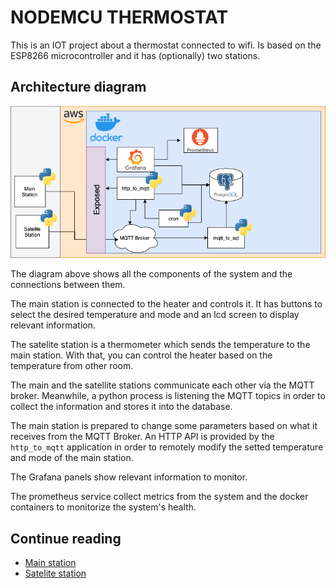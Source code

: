# NODEMCU THERMOSTAT

This is an IOT project about a thermostat connected to wifi. Is based on the ESP8266 microcontroller and it has (optionally) two stations.

## Architecture diagram

![Diagram preview](./static/thermostat.png)

The diagram above shows all the components of the system and the connections between them.

The main station is connected to the heater and controls it. It has buttons to select the desired temperature and mode and an lcd screen to display relevant information.

The satelite station is a thermometer which sends the temperature to the main station. With that, you can control the heater based on the temperature from other room.

The main and the satellite stations communicate each other via the MQTT broker. Meanwhile, a python process is listening the MQTT topics in order to collect the information and stores it into the database.

The main station is prepared to change some parameters based on what it receives from the MQTT Broker. An HTTP API is provided by the `http_to_mqtt` application in order to remotely modify the setted temperature and mode of the main station.

The Grafana panels show relevant information to monitor.

The prometheus service collect metrics from the system and the docker containers to monitorize the system's health.


## Continue reading

- [Main station](./main-station.md)
- [Satelite station](./satelite-station.md)